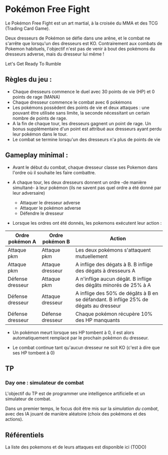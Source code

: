 # Pokémon Free Fight

Le Pokémon Free Fight est un art martial, à la croisée du MMA et des TCG (Trading Card Game). 

Deux dresseurs de Pokémon se défie dans une arêne, et le combat ne s'arrête que lorsqu'un des dresseurs est KO. Contrairement aux combats de Pokemon habituels, l'objectif n'est pas de venir à bout des pokémons du dresseurs adverse, mais du dresseur lui même !

Let's Get Ready To Rumble

## Règles du jeu :

* Chaque dresseurs commence le duel avec 30 points de vie (HP) et 0 points de rage (MANA)
* Chaque dresseur commence le combat avec 6 pokémons
* Les pokémons possèdent des points de vie et deux attaques : une pouvant être utilisée sans limite, la seconde nécessitant un certain nombre de points de rage.
* A la fin de chaque tour, les dresseurs gagnent un point de rage. Un bonus supplémentaire d'un point est attribué aux dresseurs ayant perdu leur pokémon dans le tour.
* Le combat se termine lorsqu'un des dresseurs n'a plus de points de vie

## Gameplay minimal : 

* Avant le début du combat, chaque dresseur classe ses Pokemon dans l'ordre où il souhaite les faire combattre.

* A chaque tour, les deux dresseurs donnent un ordre -de manière simultané- à leur pokémon (ils ne savent pas quel ordre a été donné par leur adversaire)
  - Attaquer le dresseur adverse
  - Attaquer le pokémon adverse
  - Défendre le dresseur

* Lorsque les ordres ont été donnés, les pokemons exécutent leur action :

Ordre pokémon A | Ordre pokémon B | Action
---------------- | ---------------- | -----------------
Attaque pkm      | Attaque pkm      | Les deux pokémons s'attaquent mutuellement
Attaque pkm      | Attaque dresseur | A inflige des dégats à B. B inflige des dégats à dresseurs A
Défense dresseur | Attaque pkm      | A n'inflige aucun dégât. B inflige des dégâts minorés de 25% à A
Défense dresseur | Attaque dresseur | A inflige des 50% de dégâts à B en se défandant. B inflige 25% de dégats au dresseur
Défense dresseur | Défense dresseur | Chaque pokémon récupère 10% des HP manquants

* Un pokémon meurt lorsque ses HP tombent à 0, il est alors automatiquement remplacé par le prochain pokémon du dresseur.

* Le combat continue tant qu'aucun dresseur ne soit KO (c'est à dire que ses HP tombent à 0)

## TP

### Day one : simulateur de combat

L'objectif du TP est de programmer une intelligence artificielle et un simulateur de combat.

Dans un premier temps, le focus doit être mis sur la *simulation du combat*, avec des IA jouant de manière aléatoire (choix des pokémons et des actions).

## Référentiels

La liste des pokemons et de leurs attaques est disponible ici (TODO)


